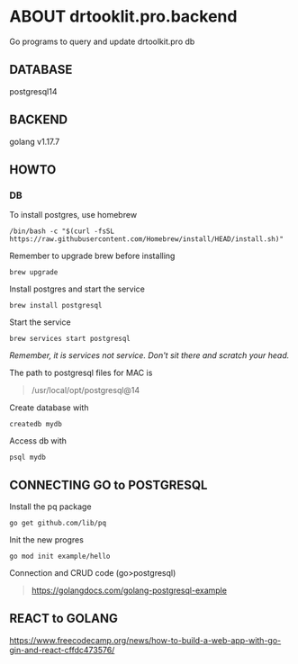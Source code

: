 # ABOUT drtooklit.pro.backend
Go programs to query and update drtoolkit.pro db

## DATABASE
postgresql14

## BACKEND
golang v1.17.7

## HOWTO
### DB
To install postgres, use homebrew
```
/bin/bash -c "$(curl -fsSL https://raw.githubusercontent.com/Homebrew/install/HEAD/install.sh)"
```

Remember to upgrade brew before installing
```
brew upgrade
```

Install postgres and start the service
```
brew install postgresql
```
Start the service
```
brew services start postgresql
```

*Remember, it is services not service. Don't sit there and scratch your head.*

The path to postgresql files for MAC is
> /usr/local/opt/postgresql@14

Create database with 
```
createdb mydb
```

Access db with 
```
psql mydb
```

## CONNECTING  GO to POSTGRESQL
Install the pq package 

```
go get github.com/lib/pq
```

Init the new progres
```
go mod init example/hello
```

Connection and CRUD code (go>postgresql)
> https://golangdocs.com/golang-postgresql-example


## REACT to GOLANG
https://www.freecodecamp.org/news/how-to-build-a-web-app-with-go-gin-and-react-cffdc473576/

